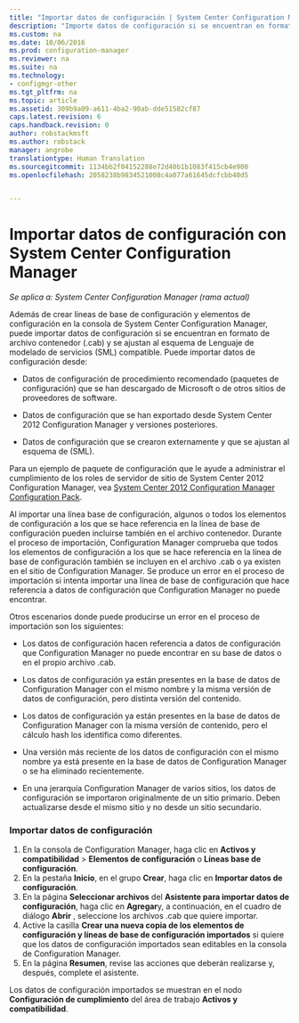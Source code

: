 ```yaml
---
title: "Importar datos de configuración | System Center Configuration Manager"
description: "Importe datos de configuración si se encuentran en formato de archivo contenedor y se ajustan al esquema de Lenguaje de modelado de servicios compatible."
ms.custom: na
ms.date: 10/06/2016
ms.prod: configuration-manager
ms.reviewer: na
ms.suite: na
ms.technology:
- configmgr-other
ms.tgt_pltfrm: na
ms.topic: article
ms.assetid: 309b9a09-a611-4ba2-90ab-dde51582cf87
caps.latest.revision: 6
caps.handback.revision: 0
author: robstackmsft
ms.author: robstack
manager: angrobe
translationtype: Human Translation
ms.sourcegitcommit: 1134bb2f04152288e72d40b1b1083f415cb4e900
ms.openlocfilehash: 2058238b9834521008c4a077a61645dcfcbb40d5


---
```

# <a name="import-configuration-data-with-system-center-configuration-manager"></a>Importar datos de configuración con System Center Configuration Manager

*Se aplica a: System Center Configuration Manager (rama actual)*

Además de crear líneas de base de configuración y elementos de configuración en la consola de System Center Configuration Manager, puede importar datos de configuración si se encuentran en formato de archivo contenedor (.cab) y se ajustan al esquema de Lenguaje de modelado de servicios (SML) compatible. Puede importar datos de configuración desde:  

-   Datos de configuración de procedimiento recomendado (paquetes de configuración) que se han descargado de Microsoft o de otros sitios de proveedores de software.  

-   Datos de configuración que se han exportado desde System Center 2012 Configuration Manager y versiones posteriores.  

-   Datos de configuración que se crearon externamente y que se ajustan al esquema de (SML).  

 Para un ejemplo de paquete de configuración que le ayude a administrar el cumplimiento de los roles de servidor de sitio de System Center 2012 Configuration Manager, vea [System Center 2012 Configuration Manager Configuration Pack](http://www.microsoft.com/en-us/download/details.aspx?id=30710&WT.mc_id=rss_alldownloads_all).  

Al importar una línea base de configuración, algunos o todos los elementos de configuración a los que se hace referencia en la línea de base de configuración pueden incluirse también en el archivo contenedor. Durante el proceso de importación, Configuration Manager comprueba que todos los elementos de configuración a los que se hace referencia en la línea de base de configuración también se incluyen en el archivo .cab o ya existen en el sitio de Configuration Manager. Se produce un error en el proceso de importación si intenta importar una línea de base de configuración que hace referencia a datos de configuración que Configuration Manager no puede encontrar.  

Otros escenarios donde puede producirse un error en el proceso de importación son los siguientes:  

-   Los datos de configuración hacen referencia a datos de configuración que Configuration Manager no puede encontrar en su base de datos o en el propio archivo .cab.  

-   Los datos de configuración ya están presentes en la base de datos de Configuration Manager con el mismo nombre y la misma versión de datos de configuración, pero distinta versión del contenido.  

-   Los datos de configuración ya están presentes en la base de datos de Configuration Manager con la misma versión de contenido, pero el cálculo hash los identifica como diferentes.  

-   Una versión más reciente de los datos de configuración con el mismo nombre ya está presente en la base de datos de Configuration Manager o se ha eliminado recientemente.  

-   En una jerarquía Configuration Manager de varios sitios, los datos de configuración se importaron originalmente de un sitio primario. Deben actualizarse desde el mismo sitio y no desde un sitio secundario.  

### <a name="import-configuration-data"></a>Importar datos de configuración  

1.  En la consola de Configuration Manager, haga clic en **Activos y compatibilidad** > **Elementos de configuración** o **Líneas base de configuración**.
2.  En la pestaña **Inicio**, en el grupo **Crear**, haga clic en **Importar datos de configuración**.  
3.  En la página **Seleccionar archivos** del **Asistente para importar datos de configuración**, haga clic en **Agregar**y, a continuación, en el cuadro de diálogo **Abrir** , seleccione los archivos .cab que quiere importar.  
4.  Active la casilla **Crear una nueva copia de los elementos de configuración y líneas de base de configuración importados** si quiere que los datos de configuración importados sean editables en la consola de Configuration Manager.  
5.  En la página **Resumen**, revise las acciones que deberán realizarse y, después, complete el asistente.  

Los datos de configuración importados se muestran en el nodo **Configuración de cumplimiento** del área de trabajo **Activos y compatibilidad**.  



<!--HONumber=Nov16_HO1-->


